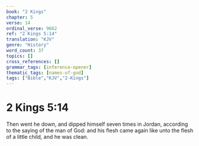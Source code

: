 ```yaml
---
book: "2 Kings"
chapter: 5
verse: 14
ordinal_verse: 9662
ref: "2 Kings 5:14"
translation: "KJV"
genre: "History"
word_count: 37
topics: []
cross_references: []
grammar_tags: [inference-opener]
thematic_tags: [names-of-god]
tags: ["Bible","KJV","2-Kings"]
---
```


# 2 Kings 5:14

Then went he down, and dipped himself seven times in Jordan, according to the saying of the man of God: and his flesh came again like unto the flesh of a little child, and he was clean.
